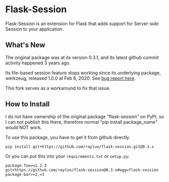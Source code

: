 Flask-Session
=============

Flask-Session is an extension for Flask that adds support for Server-side Session to your application.


What's New
----------

The original package was at its version 0.3.1,
and its latest github commit activity happened 3 years ago.

Its file-based session feature stops working since its underlying package,
werkzeug, released 1.0.0 at Feb 6, 2020.
See [bug report here](https://github.com/fengsp/flask-session/issues/112).

This fork serves as a workaround to fix that issue.


How to Install
--------------

I do not have ownership of the original package "flask-session" on PyPI,
so I can not publish this there,
therefore normal "pip install package_name" would NOT work.

To use this package, you have to get it from github directly.

    pip install git+https://github.com/rayluo/flask-session.git@0.3.x

Or you can put this into your `requirements.txt` or `setup.py`:

    package-foo==1.2.3
    git+https://github.com/rayluo/flask-session@0.3.x#egg=flask-session
    package-bar>=2,<3

